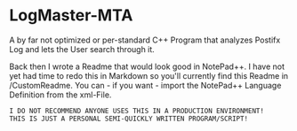 # LogMaster-MTA

A by far not optimized or per-standard C++ Program that analyzes Postifx Log and lets the User search through it.

Back then I wrote a Readme that would look good in NotePad++. I have not yet had time to redo this in Markdown so you'll currently find this Readme in /CustomReadme. You can - if you want - import the NotePad++ Language Definition from the xml-File.

```
I DO NOT RECOMMEND ANYONE USES THIS IN A PRODUCTION ENVIRONMENT! 
THIS IS JUST A PERSONAL SEMI-QUICKLY WRITTEN PROGRAM/SCRIPT!
```

